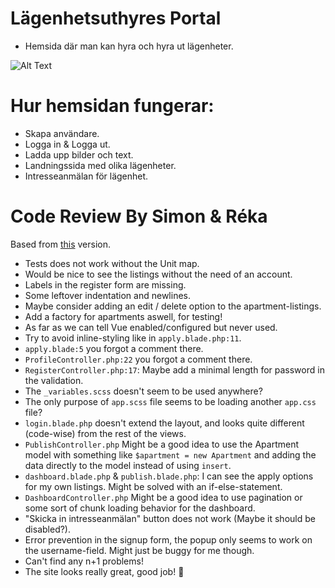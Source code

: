 # Lägenhetsuthyres Portal

-   Hemsida där man kan hyra och hyra ut lägenheter.

![Alt Text](https://media.giphy.com/media/tHWaJAKfa7EWOBSNgQ/giphy.gif)

# Hur hemsidan fungerar:

-   Skapa användare.
-   Logga in & Logga ut.   
-   Ladda upp bilder och text.
-   Landningssida med olika lägenheter.
-   Intresseanmälan för lägenhet.

# Code Review By Simon & Réka

Based from [this](https://github.com/MadosMark/LagenhetsuthyrningsPortal/commit/47e7819b2792fe13bfe09572dafa9edc6d4b69bc) version.

-   Tests does not work without the Unit map.
-   Would be nice to see the listings without the need of an account.
-   Labels in the register form are missing.
-   Some leftover indentation and newlines.
-   Maybe consider adding an edit / delete option to the apartment-listings.
-   Add a factory for apartments aswell, for testing!
-   As far as we can tell Vue enabled/configured but never used.
-   Try to avoid inline-styling like in `apply.blade.php:11`.
-   `apply.blade:5` you forgot a comment there.
-   `ProfileController.php:22` you forgot a comment there.
-   `RegisterController.php:17`: Maybe add a minimal length for password in the validation.
-   The `_variables.scss` doesn't seem to be used anywhere?
-   The only purpose of `app.scss` file seems to be loading another `app.css` file?
-   `login.blade.php` doesn't extend the layout, and looks quite different (code-wise) from the rest of the views.
-   `PublishController.php` Might be a good idea to use the Apartment model with something like `$apartment = new Apartment` and adding the data directly to the model instead of using `insert`.
-   `dashboard.blade.php` & `publish.blade.php`: I can see the apply options for my own listings. Might be solved with an if-else-statement.
-   `DashboardController.php` Might be a good idea to use pagination or some sort of chunk loading behavior for the dashboard.
-   "Skicka in intresseanmälan" button does not work (Maybe it should be disabled?).
-   Error prevention in the signup form, the popup only seems to work on the username-field. Might just be buggy for me though.
-   Can't find any n+1 problems!
-   The site looks really great, good job! :tada:

